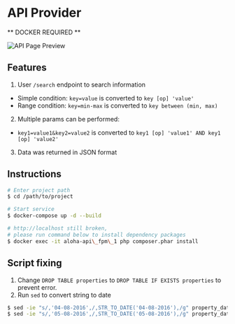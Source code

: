 # API Provider

** DOCKER REQUIRED **

![API Page Preview][preview]


## Features
1. User `/search` endpoint to search information
  - Simple condition: `key=value` is converted to `key [op] 'value'`
  - Range condition: `key=min-max` is converted to `key between (min, max)`
2. Multiple params can be performed: 
  - `key1=value1&key2=value2` is converted to `key1 [op] 'value1' AND key1 [op] 'value2'`
3. Data was returned in JSON format

## Instructions
```bash
# Enter project path
$ cd /path/to/project

# Start service
$ docker-compose up -d --build

# http://localhost still broken, 
# please run command below to install dependency packages 
$ docker exec -it aloha-api\_fpm\_1 php composer.phar install
```

## Script fixing
1. Change `DROP TABLE properties` to `DROP TABLE IF EXISTS properties` to prevent error.
1. Run `sed` to convert string to date
  ```bash
  $ sed -ie "s/,'04-08-2016',/,STR_TO_DATE('04-08-2016'),/g" property_data.sql
  $ sed -ie "s/,'05-08-2016',/,STR_TO_DATE('05-08-2016'),/g" property_data.sql
  ```

[preview]: https://lh3.googleusercontent.com/LPLEzysFgaqwppBaaDwyoDXM8s-EVnNME8--YklrKlJJKsstKJ5qXgyY2eVceyhdM3Lva6WAM0HLGf-nirKYZTqYppPY0ty-f6U7UWyKPDZSovD8FvikovHv7icnZSgxix09ArjHZwb_K-USSeHMDvUa19hujBO_7MQFyLmx6auOUofnUcAe48tB9bdnB90ICB5NeKgHPItruhpMsFX9jSYf-OcXsKbgHpS_j_oXHyRawV270U4TL9MwA8dWRku6_QANRSFC2P2vAOh6_4W8hu2WeXJSb1Ke7gSqWl1-V7fb-l7tgeP29FOF5sEFDtUI1MPyTBIN4hP917b8Vb5DxRhEeTf2kTVT36r96SdfaBwfCZeZlO-WeA7tFNQ3ruDPY_j8Rkk30qh5-gpiw1y1nEjx__qtuojrVU6fL-p1UAzFIg3hZTr_RndGQ6GNoidX7Zo3CGCFnXKRcdSGFHDzV8vdF6EGgKhO8kqB7whK1D72SIyrAET9fJpsGoOKIuhHYabn5y1OEZvSBzEjSBJ8F8I6EPid1Ci9YUkMQZoD1SDWmtgNX5lV1i71lTcgPE_Eb91BrE7kAeyCsWdH_riECcmI-rovjfLYJXTVz80=w1680-h1760-no
